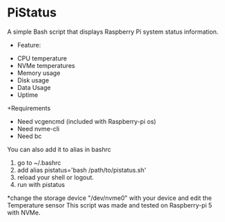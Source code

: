 # PiStatus

A simple Bash script that displays Raspberry Pi system status information.

+ Feature:
- CPU temperature
- NVMe temperatures 
- Memory usage 
- Disk usage
- Data Usage
- Uptime


+Requirements
- Need vcgencmd (included with Raspberry-pi os)
- Need nvme-cli 
- Need bc

You can also add it to alias in bashrc
1. go to ~/.bashrc
2. add alias pistatus='bash /path/to/pistatus.sh'
3. reload your shell or logout.
4. run with pistatus

*change the storage device "/dev/nvme0" with your device and edit the Temperature sensor
This script was made and tested on Raspberry-pi 5 with NVMe.
